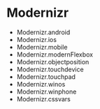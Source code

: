 # Modernizr

* Modernizr.android
* Modernizr.ios
* Modernizr.mobile
* Modernizr.modernFlexbox
* Modernizr.objectposition
* Modernizr.touchdevice
* Modernizr.touchpad
* Modernizr.winos
* Modernizr.winphone
* Modernizr.cssvars
